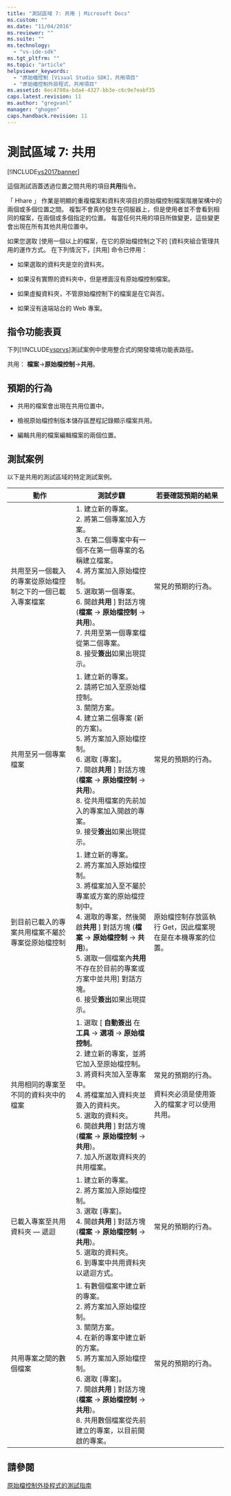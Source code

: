 ```yaml
---
title: "測試區域 7: 共用 | Microsoft Docs"
ms.custom: ""
ms.date: "11/04/2016"
ms.reviewer: ""
ms.suite: ""
ms.technology: 
  - "vs-ide-sdk"
ms.tgt_pltfrm: ""
ms.topic: "article"
helpviewer_keywords: 
  - "原始檔控制 [Visual Studio SDK]，共用項目"
  - "原始檔控制外掛程式，共用項目"
ms.assetid: 6ec4780a-bda4-4327-bb3e-c6c9e7eabf35
caps.latest.revision: 11
ms.author: "gregvanl"
manager: "ghogen"
caps.handback.revision: 11
---
```

# 測試區域 7: 共用
[!INCLUDE[vs2017banner](../../code-quality/includes/vs2017banner.md)]

這個測試涵蓋透過位置之間共用的項目**共用**指令。  
  
 「 Hhare 」 作業是明顯的重複檔案和資料夾項目的原始檔控制檔案階層架構中的兩個或多個位置之間。  複製不會真的發生在伺服器上，但是使用者並不會看到相同的檔案，在兩個或多個指定的位置。  每當任何共用的項目所做變更，這些變更會出現在所有其他共用位置中。  
  
 如果您選取 \[使用一個以上的檔案，在它的原始檔控制之下的 \[資料夾組合管理共用的運作方式。  在下列情況下，\[共用\] 命令已停用：  
  
-   如果選取的資料夾是空的資料夾。  
  
-   如果沒有實際的資料夾中，但是裡面沒有原始檔控制檔案。  
  
-   如果虛擬資料夾，不管原始檔控制下的檔案是在它與否。  
  
-   如果沒有遠端站台的 Web 專案。  
  
## 指令功能表頁  
 下列[!INCLUDE[vsprvs](../../code-quality/includes/vsprvs_md.md)]測試案例中使用整合式的開發環境功能表路徑。  
  
 共用： **檔案**\-\>**原始檔控制**\-\>**共用**。  
  
## 預期的行為  
  
-   共用的檔案會出現在共用位置中。  
  
-   檢視原始檔控制版本儲存區歷程記錄顯示檔案共用。  
  
-   編輯共用的檔案編輯檔案的兩個位置。  
  
## 測試案例  
 以下是共用的測試區域的特定測試案例。  
  
|動作|測試步驟|若要確認預期的結果|  
|--------|----------|---------------|  
|共用至另一個載入的專案從原始檔控制之下的一個已載入專案檔案|1.  建立新的專案。<br />2.  將第二個專案加入方案。<br />3.  在第二個專案中有一個不在第一個專案的名稱建立檔案。<br />4.  將方案加入原始檔控制。<br />5.  選取第一個專案。<br />6.  開啟**共用** \] 對話方塊 \(**檔案** \-\>  **原始檔控制** \-\>  **共用**\)。<br />7.  共用至第一個專案檔從第二個專案。<br />8.  接受**簽出**如果出現提示。|常見的預期的行為。|  
|共用至另一個專案檔案|1.  建立新的專案。<br />2.  請將它加入至原始檔控制。<br />3.  關閉方案。<br />4.  建立第二個專案 \(新的方案\)。<br />5.  將方案加入原始檔控制。<br />6.  選取 \[專案\]。<br />7.  開啟**共用** \] 對話方塊 \(**檔案** \-\>  **原始檔控制** \-\>  **共用**\)。<br />8.  從共用檔案的先前加入的專案加入開啟的專案。<br />9. 接受**簽出**如果出現提示。|常見的預期的行為。|  
|到目前已載入的專案共用檔案不屬於專案從原始檔控制|1.  建立新的專案。<br />2.  將方案加入原始檔控制。<br />3.  將檔案加入至不屬於專案或方案的原始檔控制中。<br />4.  選取的專案，然後開啟**共用** \] 對話方塊 \(**檔案** \-\>  **原始檔控制** \-\>  **共用**\)。<br />5.  選取一個檔案內**共用**不存在於目前的專案或方案中並共用\] 對話方塊。<br />6.  接受**簽出**如果出現提示。|原始檔控制存放區執行 Get，因此檔案現在是在本機專案的位置。|  
|共用相同的專案至不同的資料夾中的檔案|1.  選取 \[ **自動簽出** 在 **工具** \-\>  **選項** \-\>  **原始檔控制**。<br />2.  建立新的專案，並將它加入至原始檔控制。<br />3.  將資料夾加入至專案中。<br />4.  將檔案加入資料夾並簽入的資料夾。<br />5.  選取的資料夾。<br />6.  開啟**共用** \] 對話方塊 \(**檔案** \-\>  **原始檔控制** \-\>  **共用**\)。<br />7.  加入所選取資料夾的共用檔案。|常見的預期的行為。<br /><br /> 資料夾必須是使用簽入的檔案才可以使用共用。|  
|已載入專案至共用資料夾 — 遞迴|1.  建立新的專案。<br />2.  將方案加入原始檔控制。<br />3.  選取 \[專案\]。<br />4.  開啟**共用** \] 對話方塊 \(**檔案** \-\>  **原始檔控制** \-\>  **共用**\)。<br />5.  選取的資料夾。<br />6.  到專案中共用資料夾以遞迴方式。|常見的預期的行為。|  
|共用專案之間的數個檔案|1.  有數個檔案中建立新的專案。<br />2.  將方案加入原始檔控制。<br />3.  關閉方案。<br />4.  在新的專案中建立新的方案。<br />5.  將方案加入原始檔控制。<br />6.  選取 \[專案\]。<br />7.  開啟**共用** \] 對話方塊 \(**檔案** \-\>  **原始檔控制** \-\>  **共用**\)。<br />8.  共用數個檔案從先前建立的專案，以目前開啟的專案。|常見的預期的行為。|  
  
## 請參閱  
 [原始檔控制外掛程式的測試指南](../../extensibility/internals/test-guide-for-source-control-plug-ins.md)